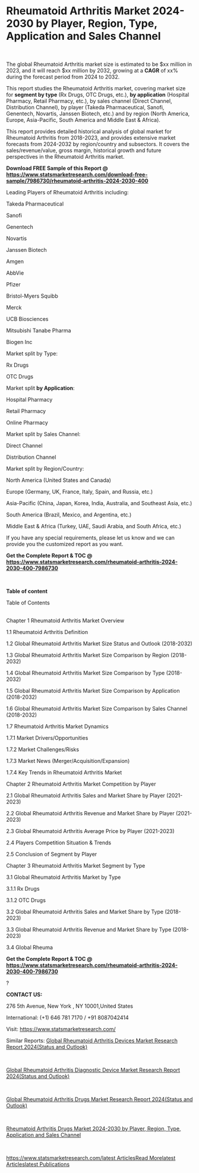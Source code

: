 <h1>Rheumatoid Arthritis Market 2024-2030 by Player, Region, Type, Application and Sales Channel</h1><br/><p>The global Rheumatoid Arthritis market size is estimated to be $xx million in 2023, and it will reach $xx million by 2032, growing at a <strong>CAGR</strong> of xx% during the forecast period from 2024 to 2032.</p>
 
 
 
 <p>This report studies the Rheumatoid Arthritis market, covering market size for <strong>segment by type</strong> (Rx Drugs, OTC Drugs, etc.), <strong>by application</strong> (Hospital Pharmacy, Retail Pharmacy, etc.), by sales channel (Direct Channel, Distribution Channel), by player (Takeda Pharmaceutical, Sanofi, Genentech, Novartis, Janssen Biotech, etc.) and by region (North America, Europe, Asia-Pacific, South America and Middle East & Africa).</p>
 
 
 
 <p>This report provides detailed historical analysis of global market for Rheumatoid Arthritis from 2018-2023, and provides extensive market forecasts from 2024-2032 by region/country and subsectors. It covers the sales/revenue/value, gross margin, historical growth and future perspectives in the Rheumatoid Arthritis market.</p>
 
 
 
 <p><strong>Download FREE Sample of this Report @ <a href="https://www.statsmarketresearch.com/download-free-sample/7986730/rheumatoid-arthritis-2024-2030-400">https://www.statsmarketresearch.com/download-free-sample/7986730/rheumatoid-arthritis-2024-2030-400</a></strong></p>
 
 
 
 <p>Leading Players of Rheumatoid Arthritis including:</p>
 
 
 
 <p>Takeda Pharmaceutical</p>
 
 
 
 <p>Sanofi</p>
 
 
 
 <p>Genentech</p>
 
 
 
 <p>Novartis</p>
 
 
 
 <p>Janssen Biotech</p>
 
 
 
 <p>Amgen</p>
 
 
 
 <p>AbbVie</p>
 
 
 
 <p>Pfizer</p>
 
 
 
 <p>Bristol-Myers Squibb</p>
 
 
 
 <p>Merck</p>
 
 
 
 <p>UCB Biosciences</p>
 
 
 
 <p>Mitsubishi Tanabe Pharma</p>
 
 
 
 <p>Biogen Inc</p>
 
 
 
 <p>Market split by Type:</p>
 
 
 
 <p>Rx Drugs</p>
 
 
 
 <p>OTC Drugs</p>
 
 
 
 <p>Market split <strong>by Application</strong>:</p>
 
 
 
 <p>Hospital Pharmacy</p>
 
 
 
 <p>Retail Pharmacy</p>
 
 
 
 <p>Online Pharmacy</p>
 
 
 
 <p>Market split by Sales Channel:</p>
 
 
 
 <p>Direct Channel</p>
 
 
 
 <p>Distribution Channel</p>
 
 
 
 <p>Market split by Region/Country:</p>
 
 
 
 <p>North America (United States and Canada)</p>
 
 
 
 <p>Europe (Germany, UK, France, Italy, Spain, and Russia, etc.)</p>
 
 
 
 <p>Asia-Pacific (China, Japan, Korea, India, Australia, and Southeast Asia, etc.)</p>
 
 
 
 <p>South America (Brazil, Mexico, and Argentina, etc.)</p>
 
 
 
 <p>Middle East & Africa (Turkey, UAE, Saudi Arabia, and South Africa, etc.)</p>
 
 
 
 <p>If you have any special requirements, please let us know and we can provide you the customized report as you want.</p>
 
 
 
 <div><b>Get the Complete Report & TOC @ <a href="https://www.statsmarketresearch.com/rheumatoid-arthritis-2024-2030-400-7986730">https://www.statsmarketresearch.com/rheumatoid-arthritis-2024-2030-400-7986730</a></b></div>
 
 
 
 <p><br />
 
 <b>Table of content</b></p>
 
 
 
 <p>Table of Contents<br />
 
 <br />
 
 Chapter 1 Rheumatoid Arthritis Market Overview<br />
 
 1.1 Rheumatoid Arthritis Definition<br />
 
 1.2 Global Rheumatoid Arthritis Market Size Status and Outlook (2018-2032)<br />
 
 1.3 Global Rheumatoid Arthritis Market Size Comparison by Region (2018-2032)<br />
 
 1.4 Global Rheumatoid Arthritis Market Size Comparison by Type (2018-2032)<br />
 
 1.5 Global Rheumatoid Arthritis Market Size Comparison by Application (2018-2032)<br />
 
 1.6 Global Rheumatoid Arthritis Market Size Comparison by Sales Channel (2018-2032)<br />
 
 1.7 Rheumatoid Arthritis Market Dynamics<br />
 
 1.7.1 Market Drivers/Opportunities<br />
 
 1.7.2 Market Challenges/Risks<br />
 
 1.7.3 Market News (Merger/Acquisition/Expansion)<br />
 
 1.7.4 Key Trends in Rheumatoid Arthritis Market<br />
 
 Chapter 2 Rheumatoid Arthritis Market Competition by Player<br />
 
 2.1 Global Rheumatoid Arthritis Sales and Market Share by Player (2021-2023)<br />
 
 2.2 Global Rheumatoid Arthritis Revenue and Market Share by Player (2021-2023)<br />
 
 2.3 Global Rheumatoid Arthritis Average Price by Player (2021-2023)<br />
 
 2.4 Players Competition Situation & Trends<br />
 
 2.5 Conclusion of Segment by Player<br />
 
 Chapter 3 Rheumatoid Arthritis Market Segment by Type<br />
 
 3.1 Global Rheumatoid Arthritis Market by Type<br />
 
 3.1.1 Rx Drugs<br />
 
 3.1.2 OTC Drugs<br />
 
 3.2 Global Rheumatoid Arthritis Sales and Market Share by Type (2018-2023)<br />
 
 3.3 Global Rheumatoid Arthritis Revenue and Market Share by Type (2018-2023)<br />
 
 3.4 Global Rheuma</p>
 
 
 
 <div><b>Get the Complete Report & TOC @ <a href="https://www.statsmarketresearch.com/rheumatoid-arthritis-2024-2030-400-7986730">https://www.statsmarketresearch.com/rheumatoid-arthritis-2024-2030-400-7986730</a></b></div>
 
 
 
 <p>? </p>
 
 
 
 <p><b>CONTACT US:</b><br />
 
 276 5th Avenue, New York , NY 10001,United States<br />
 
 International: (+1) 646 781 7170 / +91 8087042414<br />
 
 Visit: <a href="https://www.statsmarketresearch.com/">https://www.statsmarketresearch.com/</a><br />
 
 Similar Reports: <a href="https://www.statsmarketresearch.com/rheumatoid-arthritis-2024-2030-400-7986730">Global Rheumatoid Arthritis Devices Market Research Report 2024(Status and Outlook)</a><br />
 
 <br />
 
 <a href="https://www.statsmarketresearch.com/rheumatoid-arthritis-2024-2030-400-7986730">Global Rheumatoid Arthritis Diagnostic Device Market Research Report 2024(Status and Outlook)</a><br />
 
 <br />
 
 <a href="https://www.statsmarketresearch.com/rheumatoid-arthritis-2024-2030-400-7986730">Global Rheumatoid Arthritis Drugs Market Research Report 2024(Status and Outlook)</a><br />
 
 <br />
 
 <a href="https://www.statsmarketresearch.com/rheumatoid-arthritis-2024-2030-400-7986730">Rheumatoid Arthritis Drugs Market 2024-2030 by Player, Region, Type, Application and Sales Channel</a><br />
 
 <br />
 
 <a href="https://gyeongbokgung.com">https://www.statsmarketresearch.com/</a><a href="https://hallyeomaritime.com">latest Articles</a><a href="https://jingwansa.com">Read More</a><a href="https://nguoiviet.jp/">latest Articles</a><a href="https://www.intelmarketresearch.com/">latest Publications</a></p>